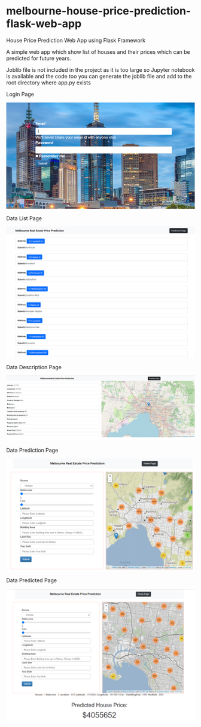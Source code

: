 # melbourne-house-price-prediction-flask-web-app
House Price Prediction Web App using Flask Framework

A simple web app which show list of houses and their prices which can be predicted for future years.


Joblib file is not included in the project as it is too large so Jupyter notebook is available and the code too you can generate the joblib file and add to the root directory where app.py exists 



Login Page

![image](https://github.com/BhavyaShukla/melbourne-house-price-prediction-flask-web-app/blob/main/Screenshots/login.PNG)

Data List Page

![image](https://github.com/BhavyaShukla/melbourne-house-price-prediction-flask-web-app/blob/main/Screenshots/List%20of%20data.PNG)

Data Description Page

![image](https://github.com/BhavyaShukla/melbourne-house-price-prediction-flask-web-app/blob/main/Screenshots/Data%20Description.PNG)

Data Prediction Page

![image](https://github.com/BhavyaShukla/melbourne-house-price-prediction-flask-web-app/blob/main/Screenshots/Price%20prediction%20page.PNG)

Data Predicted Page

![image](https://github.com/BhavyaShukla/melbourne-house-price-prediction-flask-web-app/blob/main/Screenshots/PredictedPrice.PNG)
